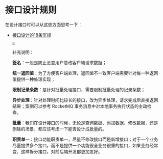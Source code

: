 # 接口设计规则

在设计接口时可以从这些方面思考一下：

+ [接口设计的18条军规](https://cloud.tencent.com/developer/article/2422611)

  <img src="https://developer.qcloudimg.com/http-save/yehe-5604447/be51b80b306fab4f0163d488cdefd98e.png" style="zoom: 50%;" />

  补充说明：

  **签名**：一般是防止恶意用户篡改客户端请求数据；

  **统一返回值**：为了方便客户端处理，返回值不一致客户端需要针对每一种返回值提供一种处理实现；

  **限制记录条数**：是针对批量处理接口，需要限制批量处理的记录条数；

  **异步处理**：针对处理时间比较长的接口，改为异步处理，请求完成后直接返回结果；案例可以参考 RocketMQ 事务消息中对本地事务执行状态的主动检查。

  **批量**：我们在设计接口的时候，无论是查询数据、添加数据、修改数据，还是删除的场景，都应该考虑一下能否设计成批量的。

  **职责单一**：接口功能职责单一，尽量不修改接口而是新增接口；对于一个业务尽量提供多个接口，而不是提供一个功能很全业务很重的接口，如果业务经常变，这样拆分接口，对前后端开发都更加友好。

  

